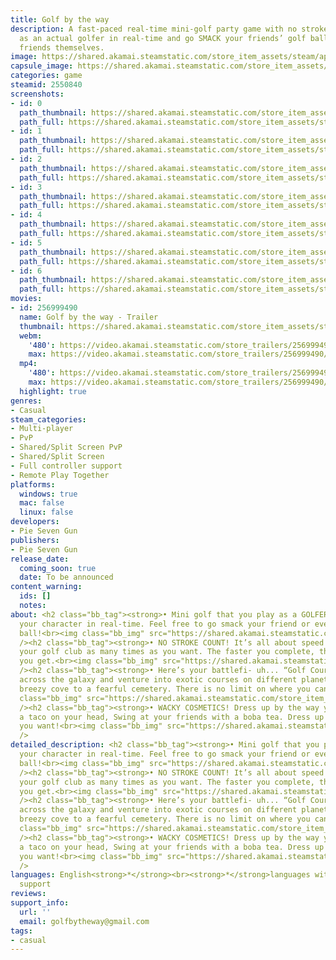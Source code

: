 ```yaml
---
title: Golf by the way
description: A fast-paced real-time mini-golf party game with no stroke count! Play
  as an actual golfer in real-time and go SMACK your friends’ golf ball or even your
  friends themselves.
image: https://shared.akamai.steamstatic.com/store_item_assets/steam/apps/2550840/header.jpg?t=1730184693
capsule_image: https://shared.akamai.steamstatic.com/store_item_assets/steam/apps/2550840/bf3abddc3970099fb20507f108963d28942838c7/capsule_231x87.jpg?t=1730184693
categories: game
steamid: 2550840
screenshots:
- id: 0
  path_thumbnail: https://shared.akamai.steamstatic.com/store_item_assets/steam/apps/2550840/ss_fa7487244cc6c0a03c752b08fd394ff11765e781.600x338.jpg?t=1730184693
  path_full: https://shared.akamai.steamstatic.com/store_item_assets/steam/apps/2550840/ss_fa7487244cc6c0a03c752b08fd394ff11765e781.1920x1080.jpg?t=1730184693
- id: 1
  path_thumbnail: https://shared.akamai.steamstatic.com/store_item_assets/steam/apps/2550840/ss_5aab713440fb4345ede5e72be5bd91c357829410.600x338.jpg?t=1730184693
  path_full: https://shared.akamai.steamstatic.com/store_item_assets/steam/apps/2550840/ss_5aab713440fb4345ede5e72be5bd91c357829410.1920x1080.jpg?t=1730184693
- id: 2
  path_thumbnail: https://shared.akamai.steamstatic.com/store_item_assets/steam/apps/2550840/ss_1f3a6e1c388f47fe3954b7fec1d3ae1266dfeaa3.600x338.jpg?t=1730184693
  path_full: https://shared.akamai.steamstatic.com/store_item_assets/steam/apps/2550840/ss_1f3a6e1c388f47fe3954b7fec1d3ae1266dfeaa3.1920x1080.jpg?t=1730184693
- id: 3
  path_thumbnail: https://shared.akamai.steamstatic.com/store_item_assets/steam/apps/2550840/ss_458f3f6a6ecf10349f4ee2c623c130a70136cd5c.600x338.jpg?t=1730184693
  path_full: https://shared.akamai.steamstatic.com/store_item_assets/steam/apps/2550840/ss_458f3f6a6ecf10349f4ee2c623c130a70136cd5c.1920x1080.jpg?t=1730184693
- id: 4
  path_thumbnail: https://shared.akamai.steamstatic.com/store_item_assets/steam/apps/2550840/ss_8c1472e0544cda7f8bb87cc257cf54fd087a786a.600x338.jpg?t=1730184693
  path_full: https://shared.akamai.steamstatic.com/store_item_assets/steam/apps/2550840/ss_8c1472e0544cda7f8bb87cc257cf54fd087a786a.1920x1080.jpg?t=1730184693
- id: 5
  path_thumbnail: https://shared.akamai.steamstatic.com/store_item_assets/steam/apps/2550840/ss_89a60435bc4dd1feb8728825b2775f42e0b4dff1.600x338.jpg?t=1730184693
  path_full: https://shared.akamai.steamstatic.com/store_item_assets/steam/apps/2550840/ss_89a60435bc4dd1feb8728825b2775f42e0b4dff1.1920x1080.jpg?t=1730184693
- id: 6
  path_thumbnail: https://shared.akamai.steamstatic.com/store_item_assets/steam/apps/2550840/ss_827c36c8b00af9afc5456b42569fd09e7296898d.600x338.jpg?t=1730184693
  path_full: https://shared.akamai.steamstatic.com/store_item_assets/steam/apps/2550840/ss_827c36c8b00af9afc5456b42569fd09e7296898d.1920x1080.jpg?t=1730184693
movies:
- id: 256999490
  name: Golf by the way - Trailer
  thumbnail: https://shared.akamai.steamstatic.com/store_item_assets/steam/apps/256999490/movie.293x165.jpg?t=1707578793
  webm:
    '480': https://video.akamai.steamstatic.com/store_trailers/256999490/movie480_vp9.webm?t=1707578793
    max: https://video.akamai.steamstatic.com/store_trailers/256999490/movie_max_vp9.webm?t=1707578793
  mp4:
    '480': https://video.akamai.steamstatic.com/store_trailers/256999490/movie480.mp4?t=1707578793
    max: https://video.akamai.steamstatic.com/store_trailers/256999490/movie_max.mp4?t=1707578793
  highlight: true
genres:
- Casual
steam_categories:
- Multi-player
- PvP
- Shared/Split Screen PvP
- Shared/Split Screen
- Full controller support
- Remote Play Together
platforms:
  windows: true
  mac: false
  linux: false
developers:
- Pie Seven Gun
publishers:
- Pie Seven Gun
release_date:
  coming_soon: true
  date: To be announced
content_warning:
  ids: []
  notes:
about: <h2 class="bb_tag"><strong>• Mini golf that you play as a GOLFER!</strong></h2>Control
  your character in real-time. Feel free to go smack your friend or even their golf
  ball!<br><img class="bb_img" src="https://shared.akamai.steamstatic.com/store_item_assets/steam/apps/2550840/extras/GIF_BTW_01.gif?t=1730184693"
  /><h2 class="bb_tag"><strong>• NO STROKE COUNT! It’s all about speed!</strong></h2>Swing
  your golf club as many times as you want. The faster you complete, the better score
  you get.<br><img class="bb_img" src="https://shared.akamai.steamstatic.com/store_item_assets/steam/apps/2550840/extras/GIF_BTW_02.gif?t=1730184693"
  /><h2 class="bb_tag"><strong>• Here’s your battlefi- uh... “Golf Course”.</strong></h2>Travel
  across the galaxy and venture into exotic courses on different planets. From a relaxing
  breezy cove to a fearful cemetery. There is no limit on where you can smack!<br><img
  class="bb_img" src="https://shared.akamai.steamstatic.com/store_item_assets/steam/apps/2550840/extras/GIF_BTW_03.gif?t=1730184693"
  /><h2 class="bb_tag"><strong>• WACKY COSMETICS! Dress up by the way you want!</strong></h2>Put
  a taco on your head, Swing at your friends with a boba tea. Dress up by the way
  you want!<br><img class="bb_img" src="https://shared.akamai.steamstatic.com/store_item_assets/steam/apps/2550840/extras/GIF_BTW_04.gif?t=1730184693"
  />
detailed_description: <h2 class="bb_tag"><strong>• Mini golf that you play as a GOLFER!</strong></h2>Control
  your character in real-time. Feel free to go smack your friend or even their golf
  ball!<br><img class="bb_img" src="https://shared.akamai.steamstatic.com/store_item_assets/steam/apps/2550840/extras/GIF_BTW_01.gif?t=1730184693"
  /><h2 class="bb_tag"><strong>• NO STROKE COUNT! It’s all about speed!</strong></h2>Swing
  your golf club as many times as you want. The faster you complete, the better score
  you get.<br><img class="bb_img" src="https://shared.akamai.steamstatic.com/store_item_assets/steam/apps/2550840/extras/GIF_BTW_02.gif?t=1730184693"
  /><h2 class="bb_tag"><strong>• Here’s your battlefi- uh... “Golf Course”.</strong></h2>Travel
  across the galaxy and venture into exotic courses on different planets. From a relaxing
  breezy cove to a fearful cemetery. There is no limit on where you can smack!<br><img
  class="bb_img" src="https://shared.akamai.steamstatic.com/store_item_assets/steam/apps/2550840/extras/GIF_BTW_03.gif?t=1730184693"
  /><h2 class="bb_tag"><strong>• WACKY COSMETICS! Dress up by the way you want!</strong></h2>Put
  a taco on your head, Swing at your friends with a boba tea. Dress up by the way
  you want!<br><img class="bb_img" src="https://shared.akamai.steamstatic.com/store_item_assets/steam/apps/2550840/extras/GIF_BTW_04.gif?t=1730184693"
  />
languages: English<strong>*</strong><br><strong>*</strong>languages with full audio
  support
reviews:
support_info:
  url: ''
  email: golfbytheway@gmail.com
tags:
- casual
---
```

